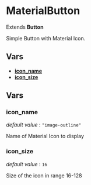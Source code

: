 # MaterialButton

Extends **Button**

Simple Button with Material Icon.

## Vars

 - [**icon_name**](#icon_name)
 - [**icon_size**](#icon_size)

## Vars

### icon_name
*default value* : `"image-outline"`

Name of Material Icon to display

### icon_size
*default value* : `16`

Size of the icon in range 16-128

